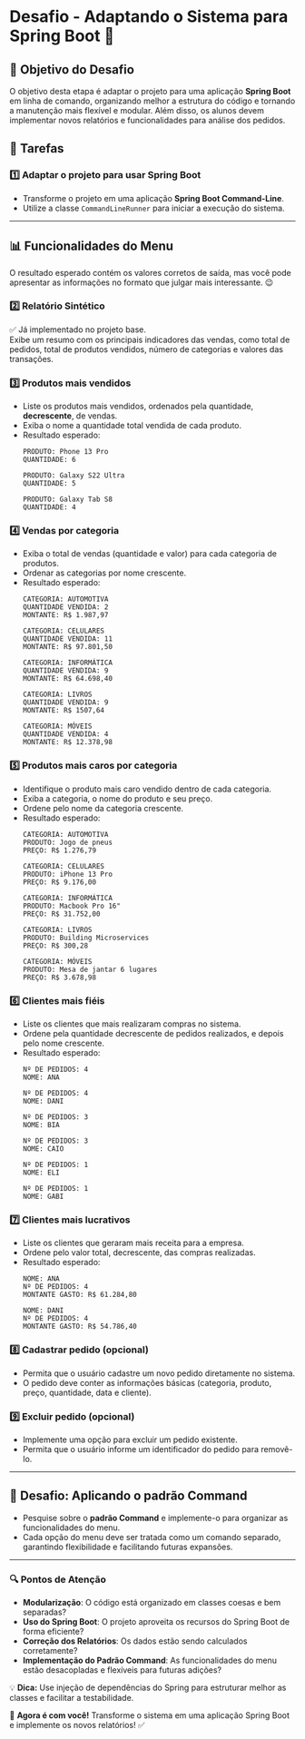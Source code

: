 # Desafio - Adaptando o Sistema para Spring Boot 🚀

## 🎯 Objetivo do Desafio
O objetivo desta etapa é adaptar o projeto para uma aplicação **Spring Boot** em linha de comando, organizando melhor a estrutura do código e tornando a manutenção mais flexível e modular. Além disso, os alunos devem implementar novos relatórios e funcionalidades para análise dos pedidos.

## 📝 Tarefas

### 1️⃣ Adaptar o projeto para usar **Spring Boot**
- Transforme o projeto em uma aplicação **Spring Boot Command-Line**.
- Utilize a classe `CommandLineRunner` para iniciar a execução do sistema.

---

## 📊 Funcionalidades do Menu
O resultado esperado contém os valores corretos de saída, mas você pode apresentar as informações no formato que julgar mais interessante. 😉

### 2️⃣ **Relatório Sintético**
✅ Já implementado no projeto base.  
Exibe um resumo com os principais indicadores das vendas, como total de pedidos, total de produtos vendidos, número de categorias e valores das transações.

### 3️⃣ **Produtos mais vendidos**
- Liste os produtos mais vendidos, ordenados pela quantidade, **decrescente**, de vendas.
- Exiba o nome a quantidade total vendida de cada produto.
- Resultado esperado:
  ```
  PRODUTO: Phone 13 Pro
  QUANTIDADE: 6

  PRODUTO: Galaxy S22 Ultra
  QUANTIDADE: 5

  PRODUTO: Galaxy Tab S8
  QUANTIDADE: 4
  ```

### 4️⃣ **Vendas por categoria**
- Exiba o total de vendas (quantidade e valor) para cada categoria de produtos.
- Ordenar as categorias por nome crescente.
- Resultado esperado:
  ```
  CATEGORIA: AUTOMOTIVA
  QUANTIDADE VENDIDA: 2
  MONTANTE: R$ 1.987,97
  
  CATEGORIA: CELULARES
  QUANTIDADE VENDIDA: 11
  MONTANTE: R$ 97.801,50
  
  CATEGORIA: INFORMÁTICA
  QUANTIDADE VENDIDA: 9
  MONTANTE: R$ 64.698,40
  
  CATEGORIA: LIVROS
  QUANTIDADE VENDIDA: 9
  MONTANTE: R$ 1507,64
  
  CATEGORIA: MÓVEIS
  QUANTIDADE VENDIDA: 4
  MONTANTE: R$ 12.378,98
  ```

### 5️⃣ **Produtos mais caros por categoria**
- Identifique o produto mais caro vendido dentro de cada categoria.
- Exiba a categoria, o nome do produto e seu preço.
- Ordene pelo nome da categoria crescente.
- Resultado esperado:
  ```
  CATEGORIA: AUTOMOTIVA
  PRODUTO: Jogo de pneus
  PREÇO: R$ 1.276,79
  
  CATEGORIA: CELULARES
  PRODUTO: iPhone 13 Pro
  PREÇO: R$ 9.176,00
  
  CATEGORIA: INFORMÁTICA
  PRODUTO: Macbook Pro 16"
  PREÇO: R$ 31.752,00
  
  CATEGORIA: LIVROS
  PRODUTO: Building Microservices
  PREÇO: R$ 300,28
  
  CATEGORIA: MÓVEIS
  PRODUTO: Mesa de jantar 6 lugares
  PREÇO: R$ 3.678,98
  ```

### 6️⃣ **Clientes mais fiéis**
- Liste os clientes que mais realizaram compras no sistema.
- Ordene pela quantidade decrescente de pedidos realizados, e depois pelo nome crescente.
- Resultado esperado:
  ```
  Nº DE PEDIDOS: 4
  NOME: ANA
  
  Nº DE PEDIDOS: 4
  NOME: DANI
  
  Nº DE PEDIDOS: 3
  NOME: BIA
  
  Nº DE PEDIDOS: 3
  NOME: CAIO
  
  Nº DE PEDIDOS: 1
  NOME: ELI
  
  Nº DE PEDIDOS: 1
  NOME: GABI
  ```

### 7️⃣ **Clientes mais lucrativos**
- Liste os clientes que geraram mais receita para a empresa.
- Ordene pelo valor total, decrescente, das compras realizadas.
- Resultado esperado:
  ```
  NOME: ANA
  Nº DE PEDIDOS: 4
  MONTANTE GASTO: R$ 61.284,80
  
  NOME: DANI
  Nº DE PEDIDOS: 4
  MONTANTE GASTO: R$ 54.786,40
  ```

### 8️⃣ **Cadastrar pedido (opcional)**
- Permita que o usuário cadastre um novo pedido diretamente no sistema.
- O pedido deve conter as informações básicas (categoria, produto, preço, quantidade, data e cliente).

### 9️⃣ **Excluir pedido (opcional)**
- Implemente uma opção para excluir um pedido existente.
- Permita que o usuário informe um identificador do pedido para removê-lo.

---

## 🚀 Desafio: Aplicando o padrão **Command**
- Pesquise sobre o **padrão Command** e implemente-o para organizar as funcionalidades do menu.
- Cada opção do menu deve ser tratada como um comando separado, garantindo flexibilidade e facilitando futuras expansões.

---

### 🔍 Pontos de Atenção
- **Modularização**: O código está organizado em classes coesas e bem separadas?
- **Uso do Spring Boot**: O projeto aproveita os recursos do Spring Boot de forma eficiente?
- **Correção dos Relatórios**: Os dados estão sendo calculados corretamente?
- **Implementação do Padrão Command**: As funcionalidades do menu estão desacopladas e flexíveis para futuras adições?

💡 **Dica:** Use injeção de dependências do Spring para estruturar melhor as classes e facilitar a testabilidade.

🚀 **Agora é com você!** Transforme o sistema em uma aplicação Spring Boot e implemente os novos relatórios! ✅
